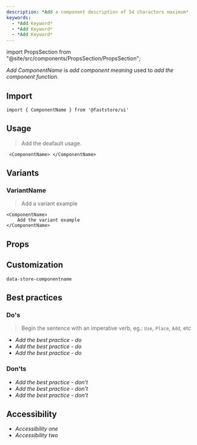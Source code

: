 ```yaml
---
description: *Add a component description of 54 characters maximum*
keywords:
  - *Add Keyword*
  - *Add Keyword*
  - *Add Keyword*
---
```


import PropsSection from "@site/src/components/PropsSection/PropsSection";

*Add ComponentName* is *add component meaning* used to *add the component function*.

## Import

```tsx
import { ComponentName } from '@faststore/ui'
```
## Usage

> Add the deafault usage.

```tsx live
 <ComponentName> </ComponentName>
```

## Variants

### VariantName

> Add a variant example

```tsx live
<ComponentName>
    Add the variant example
</ComponentName>
```

## Props

<PropsSection name="ComponentName" />

## Customization
`data-store-componentname`

## Best practices

### Do's

> Begin the sentence with an imperative verb, eg.: `Use`, `Place`, `Add`, etc 

- *Add the best practice - do*
- *Add the best practice - do*
- *Add the best practice - do*

### Don'ts

- *Add the best practice - don't*
- *Add the best practice - don't*
- *Add the best practice - don't*

## Accessibility
- *Accessibility one*
- *Accessibility two*

